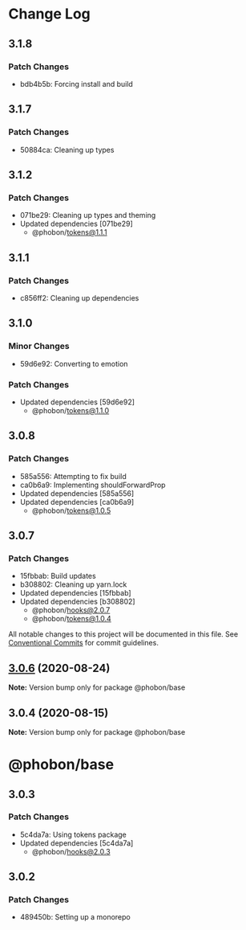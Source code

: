 # Change Log

## 3.1.8

### Patch Changes

- bdb4b5b: Forcing install and build

## 3.1.7

### Patch Changes

- 50884ca: Cleaning up types

## 3.1.2

### Patch Changes

- 071be29: Cleaning up types and theming
- Updated dependencies [071be29]
  - @phobon/tokens@1.1.1

## 3.1.1

### Patch Changes

- c856ff2: Cleaning up dependencies

## 3.1.0

### Minor Changes

- 59d6e92: Converting to emotion

### Patch Changes

- Updated dependencies [59d6e92]
  - @phobon/tokens@1.1.0

## 3.0.8

### Patch Changes

- 585a556: Attempting to fix build
- ca0b6a9: Implementing shouldForwardProp
- Updated dependencies [585a556]
- Updated dependencies [ca0b6a9]
  - @phobon/tokens@1.0.5

## 3.0.7

### Patch Changes

- 15fbbab: Build updates
- b308802: Cleaning up yarn.lock
- Updated dependencies [15fbbab]
- Updated dependencies [b308802]
  - @phobon/hooks@2.0.7
  - @phobon/tokens@1.0.4

All notable changes to this project will be documented in this file.
See [Conventional Commits](https://conventionalcommits.org) for commit guidelines.

## [3.0.6](https://github.com/phobon/base/compare/@phobon/base@3.0.4...@phobon/base@3.0.6) (2020-08-24)

**Note:** Version bump only for package @phobon/base

## 3.0.4 (2020-08-15)

**Note:** Version bump only for package @phobon/base

# @phobon/base

## 3.0.3

### Patch Changes

- 5c4da7a: Using tokens package
- Updated dependencies [5c4da7a]
  - @phobon/hooks@2.0.3

## 3.0.2

### Patch Changes

- 489450b: Setting up a monorepo
